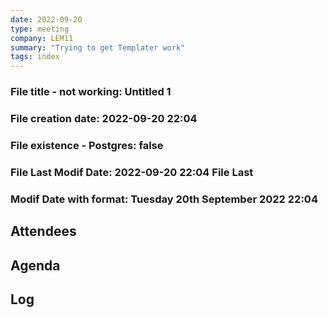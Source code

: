```yaml
---
date: 2022-09-20
type: meeting
company: LEM11
summary: "Trying to get Templater work"
tags: index
---
```


### File title - not working: Untitled 1
### File creation date: 2022-09-20 22:04
### File existence - Postgres: false
### File Last Modif Date: 2022-09-20 22:04 File Last 
### Modif Date with format: Tuesday 20th September 2022 22:04

## Attendees


## Agenda

## Log
